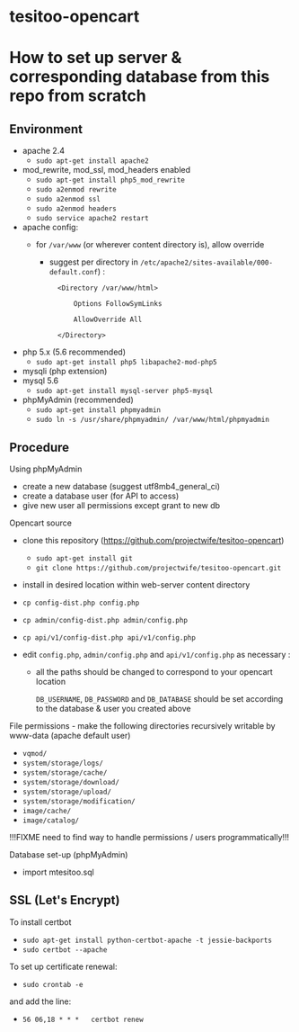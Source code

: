 # tesitoo-opencart

How to set up server & corresponding database from this repo from scratch
=========================================================================

Environment
-----------

- apache 2.4
  - `sudo apt-get install apache2`
- mod_rewrite, mod_ssl, mod_headers enabled
  - `sudo apt-get install php5_mod_rewrite`
  - `sudo a2enmod rewrite`
  - `sudo a2enmod ssl`
  - `sudo a2enmod headers`
  - `sudo service apache2 restart`
- apache config:
  - for `/var/www` (or wherever content directory is), allow override
  
    - suggest per directory in `/etc/apache2/sites-available/000-default.conf`) :

            <Directory /var/www/html>
	    
                Options FollowSymLinks
		
                AllowOverride All
		
            </Directory>

- php 5.x (5.6 recommended)
  - `sudo apt-get install php5 libapache2-mod-php5`
- mysqli (php extension)
- mysql 5.6
  - `sudo apt-get install mysql-server php5-mysql`
- phpMyAdmin (recommended)
  - `sudo apt-get install phpmyadmin`
  - `sudo ln -s /usr/share/phpmyadmin/ /var/www/html/phpmyadmin`

Procedure
-----------------

Using phpMyAdmin
- create a new database (suggest utf8mb4_general_ci)
- create a database user (for API to access)
- give new user all permissions except grant to new db

Opencart source
- clone this repository (https://github.com/projectwife/tesitoo-opencart)
  - `sudo apt-get install git`
  - `git clone https://github.com/projectwife/tesitoo-opencart.git`
- install in desired location within web-server content directory
- `cp config-dist.php config.php`
- `cp admin/config-dist.php admin/config.php`
- `cp api/v1/config-dist.php api/v1/config.php`
- edit `config.php`, `admin/config.php` and `api/v1/config.php` as necessary :

  - all the paths should be changed to correspond to your opencart location

	`DB_USERNAME`, `DB_PASSWORD` and `DB_DATABASE` should be set according to the database & user you created above

File permissions - make the following directories recursively writable by www-data
(apache default user)
- `vqmod/`
- `system/storage/logs/`
- `system/storage/cache/`
- `system/storage/download/`
- `system/storage/upload/`
- `system/storage/modification/`
- `image/cache/`
- `image/catalog/`

!!!FIXME need to find way to handle permissions / users programmatically!!!

Database set-up (phpMyAdmin)
- import mtesitoo.sql


SSL (Let's Encrypt)
---------------------
To install certbot
- `sudo apt-get install python-certbot-apache -t jessie-backports`
- `sudo certbot --apache`

To set up certificate renewal:
- `sudo crontab -e`

and add the line:
- `56 06,18 * * *   certbot renew`
